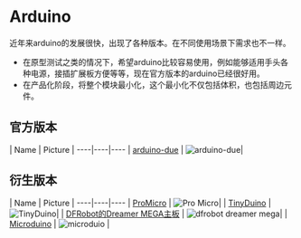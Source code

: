 # Arduino

近年来arduino的发展很快，出现了各种版本。在不同使用场景下需求也不一样。

* 在原型测试之类的情况下，希望arduino比较容易使用，例如能够适用手头各种电源，接插扩展板方便等等，现在官方版本的arduino已经很好用。
* 在产品化阶段，将整个模块最小化，这个最小化不仅包括体积，也包括周边元件。

## 官方版本

| Name | Picture |
----|----|----
| [arduino-due](arduino-due.html) | ![arduino-due](http://ww1.sinaimg.cn/thumbnail/a74ecc4cjw1e0jtvhjvy0j.jpg)|

## 衍生版本

| Name | Picture |
----|----|----
| [ProMicro](pro-micro.html) | ![Pro Micro](https://dlnmh9ip6v2uc.cloudfront.net/images/products/1/1/0/9/8/11098-01a_i_ma.jpg)|
| [TinyDuino](tinyduino.html) | ![TinyDuino](http://ww1.sinaimg.cn/thumbnail/a74ecc4cjw1e0pe4b1br3j.jpg)|
| [DFRobot的Dreamer MEGA主板](dfrobot-dreamer-mega.html) | ![dfrobot dreamer mega](http://ww2.sinaimg.cn/thumbnail/826db6f8jw1e0ky7hmdv7j.jpg)|
| [Microduino](microduino.html) | ![microduio](http://ww2.sinaimg.cn/thumbnail/a74e55b4jw1e0jwtffzdaj.jpg) |
